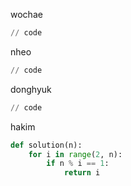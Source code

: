 wochae
```py
// code
```
nheo
```py
// code
```
donghyuk
```py
// code
```
hakim
```py
def solution(n):
    for i in range(2, n):
        if n % i == 1:
            return i
```
